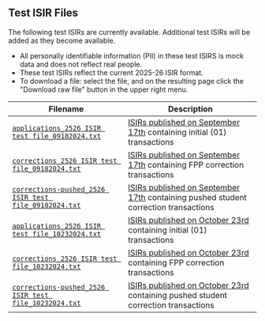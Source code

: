 ## Test ISIR Files
The following test ISIRs are currently available. Additional test ISIRs will be added as they become available.
* All personally identifiable information (PII) in these test ISIRS is mock data and does not reflect real people.
* These test ISIRs reflect the current 2025-26 ISIR format. 
* To download a file: select the file, and on the resulting page click the "Download raw file" button in the upper right menu.

| Filename | Description |
|----------|-------------|
| [`applications_2526 ISIR test file_09182024.txt`](./applications_2526%20ISIR%20test%20file_09182024.txt) | [ISIRs published on September 17th][ea_isirs_2024-09-17] containing initial (01) transactions |
| [`corrections_2526 ISIR test file_09182024.txt`](./corrections_2526%20ISIR%20test%20file_09182024.txt) | [ISIRs published on September 17th][ea_isirs_2024-09-17] containing FPP correction transactions |
| [`corrections-pushed_2526 ISIR test file_09182024.txt`](./corrections-pushed_2526%20ISIR%20test%20file_09182024.txt) | [ISIRs published on September 17th][ea_isirs_2024-09-17] containing pushed student correction transactions |
| [`applications_2526 ISIR test file_10232024.txt`](./applications_2526%20ISIR%20test%20file_10232024.txt) | [ISIRs published on October 23rd][ea_isirs_2024-09-17] containing initial (01) transactions |
| [`corrections_2526 ISIR test file_10232024.txt`](./corrections_2526%20ISIR%20test%20file_10232024.txt) | [ISIRs published on October 23rd][ea_isirs_2024-09-17] containing FPP correction transactions |
| [`corrections-pushed_2526 ISIR test file_10232024.txt`](./corrections-pushed_2526%20ISIR%20test%20file_10232024.txt) | [ISIRs published on October 23rd][ea_isirs_2024-09-17] containing pushed student correction transactions |

 [ea_isirs_2024-09-17]: https://fsapartners.ed.gov/knowledge-center/library/electronic-announcements/2024-09-17/2025-26-initial-test-isir-data-file-available
 [ea_isirs_2024-10-23]: https://fsapartners.ed.gov/knowledge-center/library/electronic-announcements/2024-09-17/2025-26-initial-test-isir-data-file-available-updated-oct-23-2024